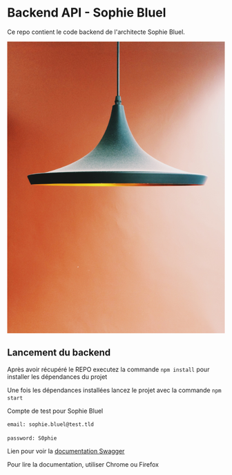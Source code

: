 # Backend API - Sophie Bluel

Ce repo contient le code backend de l'architecte Sophie Bluel. 

![](FrontEnd/assets/images/abajour-tahina.png)

## Lancement du backend

Après avoir récupéré le REPO executez la commande `npm install` pour installer les dépendances du projet

Une fois les dépendances installées lancez le projet avec la commande `npm start`

Compte de test pour Sophie Bluel

```
email: sophie.bluel@test.tld

password: S0phie 
```
Lien pour voir la
[documentation Swagger](http://localhost:5678/api-docs/)

Pour lire la documentation, utiliser Chrome ou Firefox

